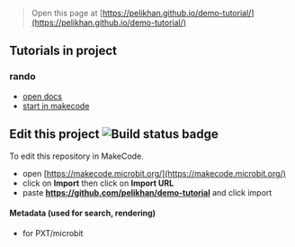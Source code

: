 
> Open this page at [https://pelikhan.github.io/demo-tutorial/](https://pelikhan.github.io/demo-tutorial/)

## Tutorials in project

### rando

* [open docs](/demo-tutorial/rando)
* [start in makecode](https://makecode.microbit.org/beta#tutorial:github:pelikhan/demo-tutorial/rando)

## Edit this project ![Build status badge](https://github.com/pelikhan/demo-tutorial/workflows/MakeCode/badge.svg)

To edit this repository in MakeCode.

* open [https://makecode.microbit.org/](https://makecode.microbit.org/)
* click on **Import** then click on **Import URL**
* paste **https://github.com/pelikhan/demo-tutorial** and click import

#### Metadata (used for search, rendering)

* for PXT/microbit
<script src="https://makecode.com/gh-pages-embed.js"></script><script>makeCodeRender("{{ site.makecode.home_url }}", "{{ site.github.owner_name }}/{{ site.github.repository_name }}");</script>
